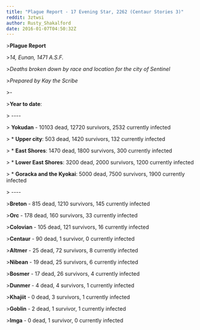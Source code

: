 ```yaml
---
title: "Plague Report - 17 Evening Star, 2262 (Centaur Stories 3)"
reddit: 3ztwsi
author: Rusty_Shakalford
date: 2016-01-07T04:50:32Z
---
```


&gt;**Plague Report**

&gt;*14, Eunan, 1471 A.S.F.*

&gt;*Deaths broken down by race and location for the city of Sentinel*

&gt;*Prepared by Kay the Scribe*

&gt;-

&gt;**Year to date**:

&gt; ----

&gt;	**Yokudan** - 10103 dead, 12720 survivors, 2532 currently infected

&gt;	* **Upper city**: 503 dead, 1420 survivors, 132 currently infected

&gt;	* **East Shores**: 1470 dead, 1800 survivors, 300 currently infected

&gt;	* **Lower East Shores**: 3200 dead, 2000 survivors, 1200 currently infected

&gt;	* **Goracka and the Kyokai**: 5000 dead, 7500 survivors, 1900 currently infected

&gt; ----

&gt;**Breton** - 815 dead, 1210 survivors, 145 currently infected

&gt;**Orc** - 178 dead, 160 survivors, 33 currently infected

&gt;**Colovian** - 105 dead, 121 survivors, 16 currently infected

&gt;**Centaur** - 90 dead, 1 survivor, 0 currently infected

&gt;**Altmer** - 25 dead, 72 survivors, 8 currently infected

&gt;**Nibean** - 19 dead, 25 survivors, 6 currently infected

&gt;**Bosmer** - 17 dead, 26 survivors, 4 currently infected

&gt;**Dunmer** - 4 dead, 4 survivors, 1 currently infected

&gt;**Khajiit** - 0 dead, 3 survivors, 1 currently infected

&gt;**Goblin** - 2 dead, 1 survivor, 1 currently infected

&gt;**Imga** - 0 dead, 1 survivor, 0 currently infected

